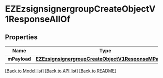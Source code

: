 # EZEzsignsignergroupCreateObjectV1ResponseAllOf

## Properties
Name | Type | Description | Notes
------------ | ------------- | ------------- | -------------
**mPayload** | [**EZEzsignsignergroupCreateObjectV1ResponseMPayload***](EZEzsignsignergroupCreateObjectV1ResponseMPayload.md) |  | 

[[Back to Model list]](../README.md#documentation-for-models) [[Back to API list]](../README.md#documentation-for-api-endpoints) [[Back to README]](../README.md)


